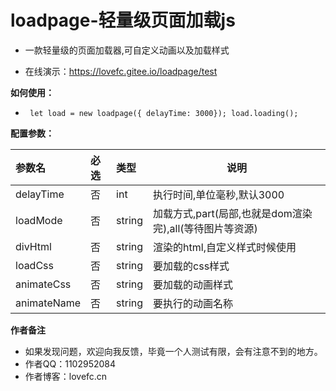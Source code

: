 # loadpage-轻量级页面加载js

- 一款轻量级的页面加载器,可自定义动画以及加载样式

- 在线演示：https://lovefc.gitee.io/loadpage/test


**如何使用：** 
- ` 
let load = new loadpage({ delayTime: 3000});
load.loading();	`

**配置参数：** 

|参数名|必选|类型|说明|
|:----    |:---|:----- |-----   |
| delayTime | 否  |int | 执行时间,单位毫秒,默认3000   |
| loadMode  | 否  |string | 加载方式,part(局部,也就是dom渲染完),all(等待图片等资源)   |
| divHtml | 否  | string | 渲染的html,自定义样式时候使用   |
| loadCss | 否  | string | 要加载的css样式   |
| animateCss | 否  | string | 要加载的动画样式   |
| animateName | 否  | string | 要执行的动画名称   |

**作者备注**
- 如果发现问题，欢迎向我反馈，毕竟一个人测试有限，会有注意不到的地方。
- 作者QQ：1102952084
- 作者博客：lovefc.cn














